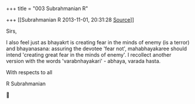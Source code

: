 +++
title = "003 Subrahmanian R"

+++
[[Subrahmanian R	2013-11-01, 20:31:28 [Source](https://groups.google.com/g/samskrita/c/tn0RLwrn4Xo)]]



Sirs,



I also feel just as bhayakrt is creating fear in the minds of enemy (is a terror) and bhayanasana: assuring the devotee 'fear not', mahabhayakaree should intend 'creating great fear in the minds of enemy'. I recollect another version with the words 'varabnhayakari' - abhaya, varada hasta.



With respects to all

R Subrahmanian



